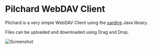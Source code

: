 # Pilchard WebDAV Client

Pilchard is a very simple WebDAV Client using the [sardine](http://code.google.com/p/sardine/) Java
library.

Files can be uploaded and downloaded using Drag and Drop.

![Screenshot](https://raw.github.com/jhasse/Pilchard/master/screenshot.png)